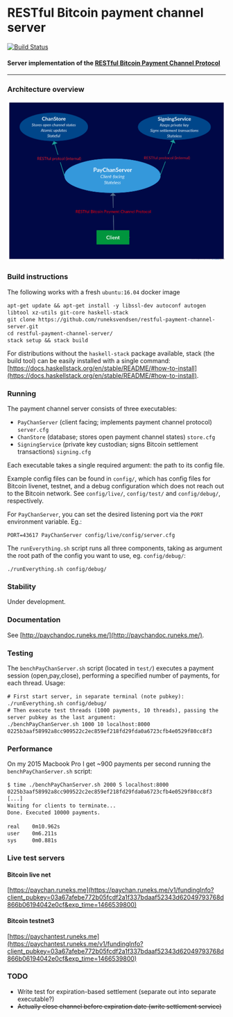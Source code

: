 # RESTful Bitcoin payment channel server
[![Build Status](https://api.travis-ci.org/runeksvendsen/restful-payment-channel-server.svg?branch=master)](https://travis-ci.org/runeksvendsen/restful-payment-channel-server)
#### Server implementation of the [RESTful Bitcoin Payment Channel Protocol](http://paychandoc.runeks.me/)
---

### Architecture overview
<img src="/doc/arch.png?raw=true" width="600">

### Build instructions
The following works with a fresh `ubuntu:16.04` docker image

    apt-get update && apt-get install -y libssl-dev autoconf autogen libtool xz-utils git-core haskell-stack
    git clone https://github.com/runeksvendsen/restful-payment-channel-server.git
    cd restful-payment-channel-server/
    stack setup && stack build
    
For distributions without the `haskell-stack` package available, stack (the build tool) can be easily installed with a single command: [https://docs.haskellstack.org/en/stable/README/#how-to-install](https://docs.haskellstack.org/en/stable/README/#how-to-install).
    
### Running
The payment channel server consists of three executables:

* `PayChanServer` (client facing; implements payment channel protocol) `server.cfg`
* `ChanStore` (database; stores open payment channel states) `store.cfg`
* `SigningService` (private key custodian; signs Bitcoin settlement transactions) `signing.cfg`
    
Each executable takes a single required argument: the path to its config file.

Example config files can be found in `config/`, which has config files for Bitcoin livenet, testnet, and a debug configuration which does not reach out to the Bitcoin network. See `config/live/`, `config/test/` and `config/debug/`, respectively.
    
For `PayChanServer`, you can set the desired listening port via the `PORT` environment variable. Eg.:

    PORT=43617 PayChanServer config/live/config/server.cfg
    
The `runEverything.sh` script runs all three components, taking as argument the root path of the config you want to use, eg. `config/debug/`:

    ./runEverything.sh config/debug/

### Stability
Under development.

### Documentation
See [http://paychandoc.runeks.me/](http://paychandoc.runeks.me/).

### Testing
The `benchPayChanServer.sh` script (located in `test/`) executes a payment session (open,pay,close), performing a specified number of payments, for each thread. Usage:

    # First start server, in separate terminal (note pubkey):
    ./runEverything.sh config/debug/
    # Then execute test threads (1000 payments, 10 threads), passing the server pubkey as the last argument:
    ./benchPayChanServer.sh 1000 10 localhost:8000 0225b3aaf58992a8cc909522c2ec859ef218fd29fda0a6723cfb4e0529f80cc8f3

### Performance
On my 2015 Macbook Pro I get ~900 payments per second running the `benchPayChanServer.sh` script:

    $ time ./benchPayChanServer.sh 2000 5 localhost:8000 0225b3aaf58992a8cc909522c2ec859ef218fd29fda0a6723cfb4e0529f80cc8f3
    [...]
    Waiting for clients to terminate...
    Done. Executed 10000 payments.
    
    real	0m10.962s
    user	0m6.211s
    sys     0m0.881s


### Live test servers
#### Bitcoin live net
[https://paychan.runeks.me](https://paychan.runeks.me/v1/fundingInfo?client_pubkey=03a67afebe772b05fcdf2a1f337bdaaf52343d62049793768d866b06194042e0cf&exp_time=1466539800)
#### Bitcoin testnet3
[https://paychantest.runeks.me](https://paychantest.runeks.me/v1/fundingInfo?client_pubkey=03a67afebe772b05fcdf2a1f337bdaaf52343d62049793768d866b06194042e0cf&exp_time=1466539800)

### TODO

* Write test for expiration-based settlement (separate out into separate executable?)
* ~~Actually close channel before expiration date (write settlement service)~~


